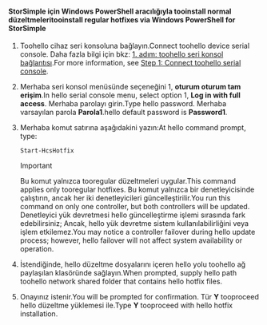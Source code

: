 <!--author=SharS last changed: 9/17/15-->

#### <a name="tooinstall-regular-hotfixes-via-windows-powershell-for-storsimple"></a><span data-ttu-id="df325-101">StorSimple için Windows PowerShell aracılığıyla tooinstall normal düzeltmeleri</span><span class="sxs-lookup"><span data-stu-id="df325-101">tooinstall regular hotfixes via Windows PowerShell for StorSimple</span></span>
1. <span data-ttu-id="df325-102">Toohello cihaz seri konsoluna bağlayın.</span><span class="sxs-lookup"><span data-stu-id="df325-102">Connect toohello device serial console.</span></span> <span data-ttu-id="df325-103">Daha fazla bilgi için bkz: [1. adım: toohello seri konsol bağlantısı](../articles/storsimple/storsimple-update-device.md#step1).</span><span class="sxs-lookup"><span data-stu-id="df325-103">For more information, see [Step 1: Connect toohello serial console](../articles/storsimple/storsimple-update-device.md#step1).</span></span>
2. <span data-ttu-id="df325-104">Merhaba seri konsol menüsünde seçeneğini 1, **oturum oturum tam erişim**.</span><span class="sxs-lookup"><span data-stu-id="df325-104">In hello serial console menu, select option 1, **Log in with full access**.</span></span> <span data-ttu-id="df325-105">Merhaba parolayı girin.</span><span class="sxs-lookup"><span data-stu-id="df325-105">Type hello password.</span></span> <span data-ttu-id="df325-106">Merhaba varsayılan parola **Parola1**.</span><span class="sxs-lookup"><span data-stu-id="df325-106">hello default password is **Password1**.</span></span>
3. <span data-ttu-id="df325-107">Merhaba komut satırına aşağıdakini yazın:</span><span class="sxs-lookup"><span data-stu-id="df325-107">At hello command prompt, type:</span></span>
   
    ```
    Start-HcsHotfix
    ```
   
    > [!IMPORTANT]
    >
    > <span data-ttu-id="df325-108">Bu komut yalnızca tooregular düzeltmeleri uygular.</span><span class="sxs-lookup"><span data-stu-id="df325-108">This command applies only tooregular hotfixes.</span></span> <span data-ttu-id="df325-109">Bu komut yalnızca bir denetleyicisinde çalıştırın, ancak her iki denetleyicileri güncelleştirilir.</span><span class="sxs-lookup"><span data-stu-id="df325-109">You run this command on only one controller, but both controllers will be updated.</span></span>
    > <span data-ttu-id="df325-110">Denetleyici yük devretmesi hello güncelleştirme işlemi sırasında fark edebilirsiniz; Ancak, hello yük devretme sistem kullanılabilirliğini veya işlem etkilemez.</span><span class="sxs-lookup"><span data-stu-id="df325-110">You may notice a controller failover during hello update process; however, hello failover will not affect system availability or operation.</span></span>

4. <span data-ttu-id="df325-111">İstendiğinde, hello düzeltme dosyalarını içeren hello yolu toohello ağ paylaşılan klasöründe sağlayın.</span><span class="sxs-lookup"><span data-stu-id="df325-111">When prompted, supply hello path toohello network shared folder that contains hello hotfix files.</span></span>
5. <span data-ttu-id="df325-112">Onayınız istenir.</span><span class="sxs-lookup"><span data-stu-id="df325-112">You will be prompted for confirmation.</span></span> <span data-ttu-id="df325-113">Tür **Y** tooproceed hello düzeltme yüklemesi ile.</span><span class="sxs-lookup"><span data-stu-id="df325-113">Type **Y** tooproceed with hello hotfix installation.</span></span>

